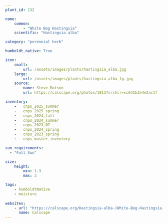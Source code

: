 ```yaml
---
plant_id: 132

name: 
    common: 
        - "White Bog Hastingsia" 
    scientific: "Hastingsia alba"  

category: "perennial herb"

humboldt_native: True

icon: 
    small: 
        url: /assets/images/plants/hastingsia_alba.jpg 
    large: 
        url: /assets/images/plants/hastingsia_alba_lg.jpg 
    source: 
        name: Steve Matson 
        url: https://calscape.org/photos/1813?srchcr=sc641b3e4e2ac1f

inventory: 
    -   cnps_2025_summer
    -   cnps_2025_spring
    -   cnps_2024_fall
    -   cnps_2024_summer
    -   cnps_2023_07 
    -   cnps_2024_spring
    -   cnps_2023_spring
    -   cnps_master_inventory

sun_requirements:
  - "Full Sun"

size:
    height: 
        min: 1.3
        max: 3

tags:
    - humboldtNative
    - moisture
 
websites: 
    - url: "https://calscape.org/Hastingsia-alba-(White-Bog-Hastingsia)"
      name: Calscape
---
```


